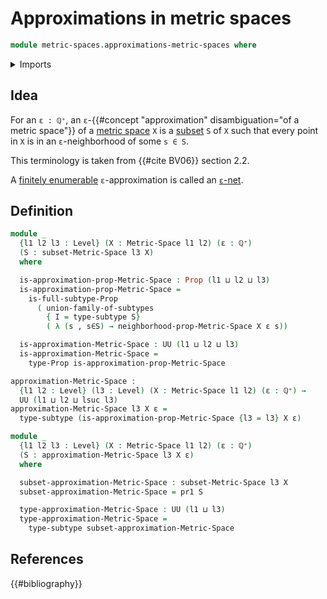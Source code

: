 # Approximations in metric spaces

```agda
module metric-spaces.approximations-metric-spaces where
```

<details><summary>Imports</summary>

```agda
open import elementary-number-theory.positive-rational-numbers

open import foundation.dependent-pair-types
open import foundation.full-subtypes
open import foundation.propositions
open import foundation.subtypes
open import foundation.unions-subtypes
open import foundation.universe-levels

open import metric-spaces.located-metric-spaces
open import metric-spaces.metric-spaces
open import metric-spaces.subspaces-metric-spaces
```

</details>

## Idea

For an `ε : ℚ⁺`, an
`ε`-{{#concept "approximation" disambiguation="of a metric space"}} of a
[metric space](metric-spaces.metric-spaces.md) `X` is a
[subset](foundation.subtypes.md) `S` of `X` such that every point in `X` is in
an `ε`-neighborhood of some `s ∈ S`.

This terminology is taken from {{#cite BV06}} section 2.2.

A [finitely enumerable](univalent-combinatorics.finitely-enumerable-types.md)
`ε`-approximation is called an [`ε`-net](metric-spaces.nets-metric-spaces.md).

## Definition

```agda
module _
  {l1 l2 l3 : Level} (X : Metric-Space l1 l2) (ε : ℚ⁺)
  (S : subset-Metric-Space l3 X)
  where

  is-approximation-prop-Metric-Space : Prop (l1 ⊔ l2 ⊔ l3)
  is-approximation-prop-Metric-Space =
    is-full-subtype-Prop
      ( union-family-of-subtypes
        { I = type-subtype S}
        ( λ (s , s∈S) → neighborhood-prop-Metric-Space X ε s))

  is-approximation-Metric-Space : UU (l1 ⊔ l2 ⊔ l3)
  is-approximation-Metric-Space =
    type-Prop is-approximation-prop-Metric-Space

approximation-Metric-Space :
  {l1 l2 : Level} (l3 : Level) (X : Metric-Space l1 l2) (ε : ℚ⁺) →
  UU (l1 ⊔ l2 ⊔ lsuc l3)
approximation-Metric-Space l3 X ε =
  type-subtype (is-approximation-prop-Metric-Space {l3 = l3} X ε)

module _
  {l1 l2 l3 : Level} (X : Metric-Space l1 l2) (ε : ℚ⁺)
  (S : approximation-Metric-Space l3 X ε)
  where

  subset-approximation-Metric-Space : subset-Metric-Space l3 X
  subset-approximation-Metric-Space = pr1 S

  type-approximation-Metric-Space : UU (l1 ⊔ l3)
  type-approximation-Metric-Space =
    type-subtype subset-approximation-Metric-Space
```

## References

{{#bibliography}}
